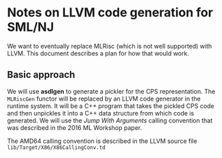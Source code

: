 # Notes on LLVM code generation for SML/NJ

We want to eventually replace MLRisc (which is not well supported) with LLVM.
This document describes a plan for how that would work.

## Basic approach

We will use **asdlgen** to generate a pickler for the CPS representation.
The `MLRiscGen` functor will be replaced by an LLVM code generator in
the runtime system.  It will be a C++ program that takes the pickled CPS
code and then unpickles it into a C++ data structure from which code
is generated.  We will use the *Jump With Arguments* calling convention
that was described in the 2016 ML Workshop paper.

The AMD64 calling convention is described in the LLVM source file
`lib/Target/X86/X86CallingConv.td`
